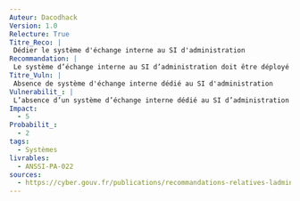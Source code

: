 ```yaml
---
Auteur: Dacodhack
Version: 1.0
Relecture: True
Titre_Reco: |
 Dédier le système d'échange interne au SI d'administration
Recommandation: |
 Le système d’échange interne au SI d’administration doit être déployé au sein des infrastructures d’administration du SI d’administration sans aucune interconnexion avec d’autres SI.
Titre_Vuln: |
 Absence de système d'échange interne dédié au SI d'administration
Vulnerabilit_: |
 L’absence d’un système d’échange interne dédié au SI d’administration expose ce dernier à des risques de compromission par des interconnexions non maîtrisées, augmentant les menaces de fuite ou de corruption des données sensibles.
Impact: 
  - 5
Probabilit_: 
  - 2
tags:
  - Systèmes
livrables:
  - ANSSI-PA-022
sources:
  - https://cyber.gouv.fr/publications/recommandations-relatives-ladministration-securisee-des-si
---
```

